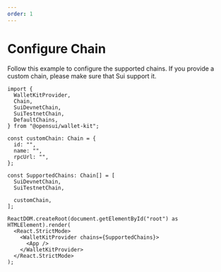 ```yaml
---
order: 1
---
```


# Configure Chain

Follow this example to configure the supported chains. If you provide a custom chain, please make sure that Sui support it.

```
import {
  WalletKitProvider,
  Chain,
  SuiDevnetChain,
  SuiTestnetChain,
  DefaultChains,
} from "@opensui/wallet-kit";

const customChain: Chain = {
  id: "",
  name: "",
  rpcUrl: "",
};

const SupportedChains: Chain[] = [
  SuiDevnetChain,
  SuiTestnetChain,
  
  customChain,
];

ReactDOM.createRoot(document.getElementById("root") as HTMLElement).render(
  <React.StrictMode>
    <WalletKitProvider chains={SupportedChains}>
      <App />
    </WalletKitProvider>
  </React.StrictMode>
);
```
